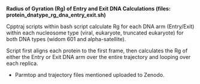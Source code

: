 **Radius of Gyration (Rg) of Entry and Exit DNA Calculations (files: protein_dnatype_rg_dna_entry_exit.sh)**

Cpptraj scripts within bash script calculate Rg for each DNA arm (Entry/Exit) within each nucleosome type (viral, eukaryote, truncated eukaryote) for both DNA types (widom 601 and alpha-satellite). 

Script first aligns each protein to the first frame, then calculates the Rg of either the Entry or Exit DNA arm over the entire trajectory and looping over each replica.

- Parmtop and trajectory files mentioned uploaded to Zenodo.
